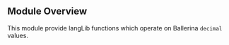 ## Module Overview

This module provide langLib functions which operate on Ballerina `decimal` values.
